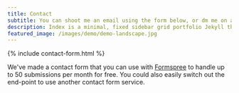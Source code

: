 ```yaml
---
title: Contact
subtitle: You can shoot me an email using the form below, or dm me on any social platform.
description: Index is a minimal, fixed sidebar grid portfolio Jekyll theme.
featured_image: /images/demo/demo-landscape.jpg
---
```


{% include contact-form.html %}

We've made a contact form that you can use with [Formspree](https://formspree.io/create/jekyllthemes) to handle up to 50 submissions per month for free. You could also easily switch out the end-point to use another contact form service.